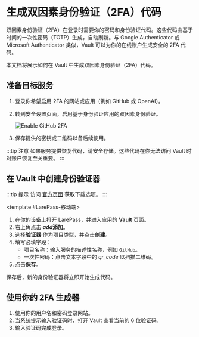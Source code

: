 # 生成双因素身份验证（2FA）代码

双因素身份验证（2FA）在登录时需要你的密码和身份验证代码。这些代码由基于时间的一次性密码（TOTP）生成，自动刷新。与 Google Authenticator 或 Microsoft Authenticator 类似，Vault 可以为你的在线账户生成安全的 2FA 代码。

本文档将展示如何在 Vault 中生成双因素身份验证（2FA）代码。

## 准备目标服务

1. 登录你希望启用 2FA 的网站或应用（例如 GitHub 或 OpenAI）。
2. 转到安全设置页面，启用基于身份验证应用的双因素身份验证。

   ![Enable GitHub 2FA](/images/manual/tasks/2fa-github.png)

3. 保存提供的密钥或二维码以备后续使用。

:::tip 注意
如果服务提供恢复代码，请安全存储。这些代码在你无法访问 Vault 时对账户恢复至关重要。
:::

## 在 Vault 中创建身份验证器

:::tip 提示
访问 [官方页面](https://www.olares.xyz/larepass) 获取下载选项。
:::

<tabs>
<template #Olares、LarePass-桌面端和浏览器插件>

1. 在 Vault 中，右上角点击 **<i class="material-icons">add</i>添加**。
2. 选择**验证器**作为项目类型，并点击**创建**。
3. 填写必填字段：
    - 项目名称：输入服务的描述性名称，例如 `GitHub`。
    - 一次性密码：粘贴上一步提供的密钥。
4. 点击**保存**。

</template>

<template #LarePass-移动端>

1. 在你的设备上打开 LarePass，并进入应用的 **Vault** 页面。
2. 右上角点击 **<i class="material-icons">add</i>添加**。
3. 选择**验证器** 作为项目类型，并点击**创建**。
4. 填写必填字段：
    - 项目名称：输入服务的描述性名称，例如 `GitHub`。
    - 一次性密码：点击文本字段中的 <i class="material-icons">qr_code</i> 以扫描二维码。
5. 点击**保存**。

</template>
</tabs>

保存后，新的身份验证器将立即开始生成代码。

## 使用你的 2FA 生成器

1. 使用你的用户名和密码登录网站。
2. 当系统提示输入验证码时，打开 Vault 查看当前的 6 位验证码。
3. 输入验证码完成登录。